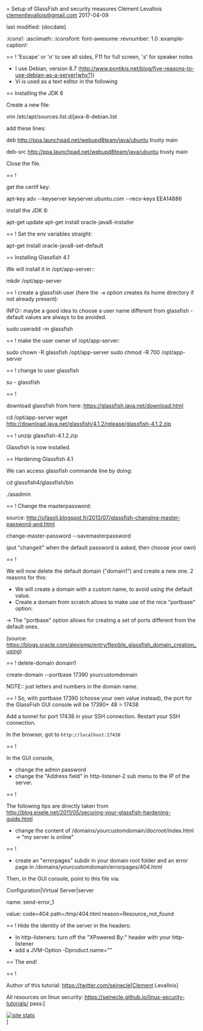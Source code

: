 = Setup of GlassFish and security measures
Clément Levallois <clementlevallois@gmail.com>
2017-04-09

last modified: {docdate}

:icons!:
:asciimath:
:iconsfont:   font-awesome
:revnumber: 1.0
:example-caption!:

==  ! 'Escape' or 'o' to see all sides, F11 for full screen, 's' for speaker notes


- I use Debian, version 8.7 (http://www.pontikis.net/blog/five-reasons-to-use-debian-as-a-server[why?])
- Vi is used as a text editor in the following


==  Installing the JDK 8

Create a new file:

 vim /etc/apt/sources.list.d/java-8-debian.list

add these lines:

deb http://ppa.launchpad.net/webupd8team/java/ubuntu trusty main

deb-src http://ppa.launchpad.net/webupd8team/java/ubuntu trusty main

Close the file.

==  !

get the certif key:

 apt-key adv --keyserver keyserver.ubuntu.com --recv-keys EEA14886

install the JDK 8:

 apt-get update
 apt-get install oracle-java8-installer

==  !
Set the env variables straight:

 apt-get install oracle-java8-set-default

==  Installing Glassfish 4.1

We will install it in /opt/app-server::

 mkdir /opt/app-server

==  !
create a glassfish user (here the `-m` option creates its home directory if not already present):

INFO:: maybe a good idea to choose a user name different from glassfish - default values are always to be avoided.

 sudo useradd -m glassfish

==  !
make the user owner of /opt/app-server:

 sudo chown -R glassfish /opt/app-server
 sudo chmod -R 700 /opt/app-server

==  !
change to user glassfish

su - glassfish

==  !

download glassfish from here: https://glassfish.java.net/download.html

 cd /opt/app-server
 wget http://download.java.net/glassfish/4.1.2/release/glassfish-4.1.2.zip

==  !
 unzip glassfish-4.1.2.zip

Glassfish is now installed.

==  Hardening Glassfish 4.1

We can  access glassfish commande line by doing:

cd glassfish4/glassfish/bin

 ./asadmin

==  !
Change the masterpassword:

source: http://ufasoli.blogspot.fr/2013/07/glassfish-changing-master-password-and.html

 change-master-password --savemasterpassword

(put "changeit" when the default password is asked, then choose your own)

==  !

We will now delete the default domain ("domain1") and create a new one. 2 reasons for this:

- We will create a domain with a custom name, to avoid using the default value.
- Create a domain from scratch allows to make use of the nice "portbase" option:

-> The "portbase" option allows for creating a set of ports different from the default ones.

(source: https://blogs.oracle.com/alexismp/entry/flexible_glassfish_domain_creation_using)

==  !
 delete-domain domain1

 create-domain --portbase 17390 yourcustomdomain

NOTE:: just letters and numbers in the domain name.

==  !
So, with portbase 17390 (choose your own value instead), the port for the GlassFish GUI console will be 17390+ 48 = 17438

Add a tunnel for port 17438 in your SSH connection. Restart your SSH connection.

In the browser, got to `http://localhost:17438`

==  !

In the GUI console,

- change the admin password
- change the "Address field" in http-listener-2 sub menu to the IP of the server.

==  !

The following tips are directly taken from http://blog.eisele.net/2011/05/securing-your-glassfish-hardening-guide.html

- change the content of /domains/yourcustomdomain/docroot/index.html -> "my server is online"

==  !

- create an "errorpages" subdir in your domain root folder and an error page in /domains/yourcustomdomain/errorpages/404.html

Then, in the GUI console, point to this file via:

 Configuration|Virtual Server|server

 name: send-error_1

 value: code=404 path=/tmp/404.html reason=Resource_not_found

==  !
Hide the identity of the server in the headers:

- In http-listeners: turn off the "XPowered By:" header with your http-listener
- add a JVM-Option -Dproduct.name=""


==  The end!

==  !

Author of this tutorial: https://twitter.com/seinecle[Clement Levallois]

All resources on linux security: https://seinecle.github.io/linux-security-tutorials/
pass:[    <!-- Start of StatCounter Code for Default Guide -->
    <script type="text/javascript">
        var sc_project = 11304288;
        var sc_invisible = 1;
        var sc_security = "11304288";
        var scJsHost = (("https:" == document.location.protocol) ?
            "https://secure." : "http://www.");
        document.write("<sc" + "ript type='text/javascript' src='" +
            scJsHost +
            "statcounter.com/counter/counter.js'></" + "script>");
    </script>
    <noscript><div class="statcounter"><a title="site stats"
    href="http://statcounter.com/" target="_blank"><img
    class="statcounter"
    src="//c.statcounter.com/11304288/0/11304288/1/" alt="site
    stats"></a></div></noscript>
    <!-- End of StatCounter Code for Default Guide -->]
